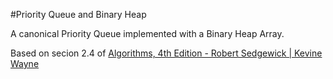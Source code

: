 #Priority Queue and Binary Heap

A canonical Priority Queue implemented with a Binary Heap Array.

Based on secion 2.4 of <a href="http://algs4.cs.princeton.edu/home/">Algorithms, 4th Edition - Robert Sedgewick | Kevine Wayne</a>
